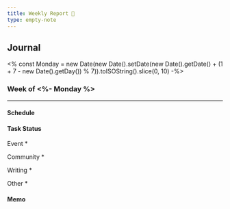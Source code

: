 ```yaml
---
title: Weekly Report 💪
type: empty-note
---
```


## Journal

<% const Monday = new Date(new Date().setDate(new Date().getDate() + (1 + 7 - new Date().getDay()) % 7)).toISOString().slice(0, 10) -%>

### Week of <%- Monday %>
---

#### Schedule

#### Task Status

Event
*  

Community
*  

Writing
*  

Other
*  

#### Memo
